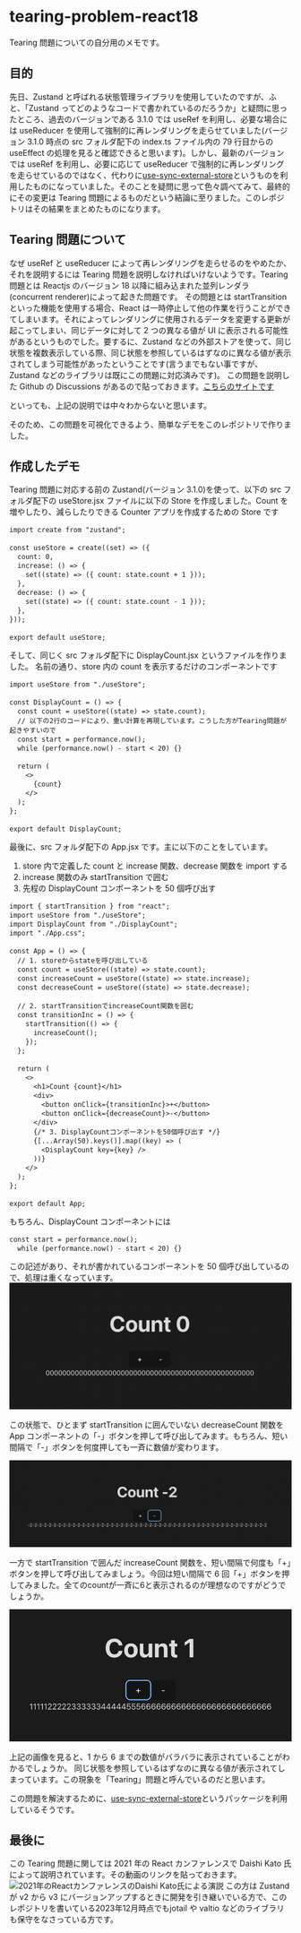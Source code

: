# tearing-problem-react18

Tearing 問題についての自分用のメモです。

## 目的

先日、Zustand と呼ばれる状態管理ライブラリを使用していたのですが、ふと、「Zustand ってどのようなコードで書かれているのだろうか」と疑問に思ったところ、過去のバージョンである 3.1.0 では useRef を利用し、必要な場合には useReducer を使用して強制的に再レンダリングを走らせていました(バージョン 3.1.0 時点の src フォルダ配下の index.ts ファイル内の 79 行目からの useEffect の処理を見ると確認できると思います)。しかし、最新のバージョンでは useRef を利用し、必要に応じて useReducer で強制的に再レンダリングを走らせているのではなく、代わりに[use-sync-external-store](https://www.npmjs.com/package/use-sync-external-store)というものを利用したものになっていました。そのことを疑問に思って色々調べてみて、最終的にその変更は Tearing 問題によるものだという結論に至りました。このレポジトリはその結果をまとめたものになります。

## Tearing 問題について

なぜ useRef と useReducer によって再レンダリングを走らせるのをやめたか、それを説明するには Tearing 問題を説明しなければいけないようです。Tearing 問題とは Reactjs のバージョン 18 以降に組み込まれた並列レンダラ(concurrent renderer)によって起きた問題です。
その問題とは startTransition といった機能を使用する場合、React は一時停止して他の作業を行うことができてしまいます。それによってレンダリングに使用されるデータを変更する更新が起こってしまい、同じデータに対して 2 つの異なる値が UI に表示される可能性があるというものでした。要するに、Zustand などの外部ストアを使って、同じ状態を複数表示している際、同じ状態を参照しているはずなのに異なる値が表示されてしまう可能性があったということです(言うまでもない事ですが、Zustand などのライブラリは既にこの問題に対応済みです)。
この問題を説明した Github の Discussions があるので貼っておきます。[こちらのサイトです](https://github.com/reactwg/react-18/discussions/69)

といっても、上記の説明では中々わからないと思います。

そのため、この問題を可視化できるよう、簡単なデモをこのレポジトリで作りました。

## 作成したデモ

Tearing 問題に対応する前の Zustand(バージョン 3.1.0)を使って、以下の src フォルダ配下の useStore.jsx ファイルに以下の Store を作成しました。Count を増やしたり、減らしたりできる Counter アプリを作成するための Store です

```
import create from "zustand";

const useStore = create((set) => ({
  count: 0,
  increase: () => {
    set((state) => ({ count: state.count + 1 }));
  },
  decrease: () => {
    set((state) => ({ count: state.count - 1 }));
  },
}));

export default useStore;
```

そして、同じく src フォルダ配下に DisplayCount.jsx というファイルを作りました。
名前の通り、store 内の count を表示するだけのコンポーネントです

```
import useStore from "./useStore";

const DisplayCount = () => {
  const count = useStore((state) => state.count);
  // 以下の2行のコードにより、重い計算を再現しています。こうした方がTearing問題が起きやすいので
  const start = performance.now();
  while (performance.now() - start < 20) {}

  return (
    <>
      {count}
    </>
  );
};

export default DisplayCount;
```

最後に、src フォルダ配下の App.jsx です。主に以下のことをしています。

1. store 内で定義した count と increase 関数、decrease 関数を import する
2. increase 関数のみ startTransition で囲む
3. 先程の DisplayCount コンポーネントを 50 個呼び出す

```
import { startTransition } from "react";
import useStore from "./useStore";
import DisplayCount from "./DisplayCount";
import "./App.css";

const App = () => {
  // 1. storeからstateを呼び出している
  const count = useStore((state) => state.count);
  const increaseCount = useStore((state) => state.increase);
  const decreaseCount = useStore((state) => state.decrease);

  // 2. startTransitionでincreaseCount関数を囲む
  const transitionInc = () => {
    startTransition(() => {
      increaseCount();
    });
  };

  return (
    <>
      <h1>Count {count}</h1>
      <div>
        <button onClick={transitionInc}>+</button>
        <button onClick={decreaseCount}>-</button>
      </div>
      {/* 3. DisplayCountコンポーネントを50個呼び出す */}
      {[...Array(50).keys()].map((key) => (
        <DisplayCount key={key} />
      ))}
    </>
  );
};

export default App;
```

もちろん、DisplayCount コンポーネントには

```
const start = performance.now();
  while (performance.now() - start < 20) {}
```

この記述があり、それが書かれているコンポーネントを 50 個呼び出しているので、処理は重くなっています。
![最終的に画面に出力される画像](./screenshots/Count.png)

この状態で、ひとまず startTransition に囲んでいない decreaseCount 関数を App コンポーネントの「-」ボタンを押して呼び出してみます。もちろん、短い間隔で「-」ボタンを何度押しても一斉に数値が変わります。

![decreaseCountを呼び出した後の画像](./screenshots/Decrease.png)

一方で startTransition で囲んだ increaseCount 関数を、短い間隔で何度も「+」ボタンを押して呼び出してみましょう。今回は短い間隔で 6 回「+」ボタンを押してみました。全てのcountが一斉に6と表示されるのが理想なのですがどうでしょうか。

![increaseCountを呼び出した後の画像](./screenshots/IncreaseCount.png)

上記の画像を見ると、1 から 6 までの数値がバラバラに表示されていることがわかるでしょうか。
同じ状態を参照しているはずなのに異なる値が表示されてしまっています。この現象を「Tearing」問題と呼んでいるのだと思います。

この問題を解決するために、[use-sync-external-store](https://www.npmjs.com/package/use-sync-external-store)というパッケージを利用しているそうです。

## 最後に

この Tearing 問題に関しては 2021 年の React カンファレンスで Daishi Kato 氏によって説明されています。その動画のリンクを貼っておきます。
![2021年のReactカンファレンスのDaishi Kato氏による演説](https://www.youtube.com/watch?v=oPfSC5bQPR8&t=525s)
この方は Zustand が v2 から v3 にバージョンアップするときに開発を引き継いでいる方で、このレポジトリを書いている2023年12月時点でもjotail や valtio などのライブラリも保守をなさっている方です。